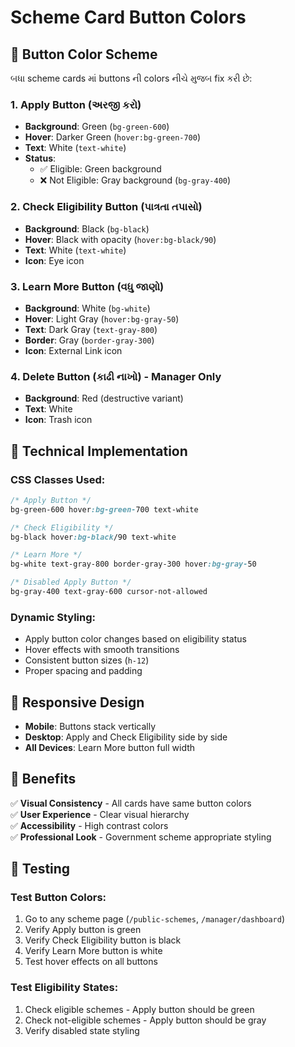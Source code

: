 # Scheme Card Button Colors

## 🎨 Button Color Scheme

બધા scheme cards માં buttons ની colors નીચે મુજબ fix કરી છે:

### 1. Apply Button (અરજી કરો)
- **Background**: Green (`bg-green-600`)
- **Hover**: Darker Green (`hover:bg-green-700`)
- **Text**: White (`text-white`)
- **Status**: 
  - ✅ Eligible: Green background
  - ❌ Not Eligible: Gray background (`bg-gray-400`)

### 2. Check Eligibility Button (પાત્રતા તપાસો)
- **Background**: Black (`bg-black`)
- **Hover**: Black with opacity (`hover:bg-black/90`)
- **Text**: White (`text-white`)
- **Icon**: Eye icon

### 3. Learn More Button (વધુ જાણો)
- **Background**: White (`bg-white`)
- **Hover**: Light Gray (`hover:bg-gray-50`)
- **Text**: Dark Gray (`text-gray-800`)
- **Border**: Gray (`border-gray-300`)
- **Icon**: External Link icon

### 4. Delete Button (કાઢી નાખો) - Manager Only
- **Background**: Red (destructive variant)
- **Text**: White
- **Icon**: Trash icon

## 🔧 Technical Implementation

### CSS Classes Used:
```css
/* Apply Button */
bg-green-600 hover:bg-green-700 text-white

/* Check Eligibility */
bg-black hover:bg-black/90 text-white

/* Learn More */
bg-white text-gray-800 border-gray-300 hover:bg-gray-50

/* Disabled Apply Button */
bg-gray-400 text-gray-600 cursor-not-allowed
```

### Dynamic Styling:
- Apply button color changes based on eligibility status
- Hover effects with smooth transitions
- Consistent button sizes (`h-12`)
- Proper spacing and padding

## 📱 Responsive Design

- **Mobile**: Buttons stack vertically
- **Desktop**: Apply and Check Eligibility side by side
- **All Devices**: Learn More button full width

## 🎯 Benefits

✅ **Visual Consistency** - All cards have same button colors  
✅ **User Experience** - Clear visual hierarchy  
✅ **Accessibility** - High contrast colors  
✅ **Professional Look** - Government scheme appropriate styling  

## 🧪 Testing

### Test Button Colors:
1. Go to any scheme page (`/public-schemes`, `/manager/dashboard`)
2. Verify Apply button is green
3. Verify Check Eligibility button is black
4. Verify Learn More button is white
5. Test hover effects on all buttons

### Test Eligibility States:
1. Check eligible schemes - Apply button should be green
2. Check not-eligible schemes - Apply button should be gray
3. Verify disabled state styling
